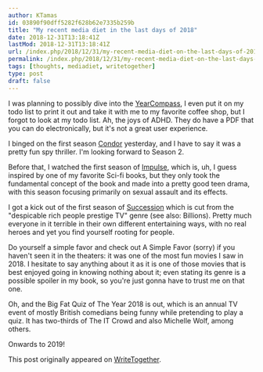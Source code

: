 ```yaml
---
author: KTamas
id: 03890f90dff5282f628b62e7335b259b
title: "My recent media diet in the last days of 2018"
date: 2018-12-31T13:18:41Z
lastMod: 2018-12-31T13:18:41Z
url: /index.php/2018/12/31/my-recent-media-diet-on-the-last-days-of-2018/
permalink: /index.php/2018/12/31/my-recent-media-diet-on-the-last-days-of-2018/
tags: [thoughts, mediadiet, writetogether]
type: post
draft: false
---
```

I was planning to possibly dive into the [YearCompass](https://yearcompass.com/), I even put it on my todo list to print it out and take it with me to my favorite coffee shop, but I forgot to look at my todo list. Ah, the joys of ADHD. They do have a PDF that you can do electronically, but it's not a great user experience.

I binged on the first season [Condor](https://en.wikipedia.org/wiki/Condor_(TV_series)) yesterday, and I have to say it was a pretty fun spy thriller. I'm looking forward to Season 2.

Before that, I watched the first season of [Impulse](https://en.wikipedia.org/wiki/Impulse_(TV_series)), which is, uh, I guess inspired by one of my favorite Sci-fi books, but they only took the fundamental concept of the book and made into a pretty good teen drama, with this season focusing primarily on sexual assault and its effects.

I got a kick out of the first season of [Succession](https://en.wikipedia.org/wiki/Succession_(TV_series)) which is cut from the "despicable rich people prestige TV" genre (see also: Billions). Pretty much everyone in it terrible in their own different entertaining ways, with no real heroes and yet you find yourself rooting for people.

Do yourself a simple favor and check out A Simple Favor (sorry) if you haven't seen it in the theaters: it was one of the most fun movies I saw in 2018. I hesitate to say anything about it as it is one of those movies that is best enjoyed going in knowing nothing about it; even stating its genre is a possible spoiler in my book, so you're just gonna have to trust me on that one.

Oh, and the Big Fat Quiz of The Year 2018 is out, which is an annual TV event of mostly British comedians being funny while pretending to play a quiz. It has two-thirds of The IT Crowd and also Michelle Wolf, among others.

Onwards to 2019!

This post originally appeared on [WriteTogether](https://writetogether.space/posts/5/my-recent-media-diet-on-the-last-days-of-2018).
